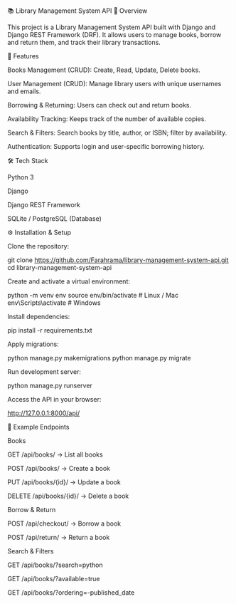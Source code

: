 📚 Library Management System API
📌 Overview

This project is a Library Management System API built with Django and Django REST Framework (DRF).
It allows users to manage books, borrow and return them, and track their library transactions.

🚀 Features

Books Management (CRUD): Create, Read, Update, Delete books.

User Management (CRUD): Manage library users with unique usernames and emails.

Borrowing & Returning: Users can check out and return books.

Availability Tracking: Keeps track of the number of available copies.

Search & Filters: Search books by title, author, or ISBN; filter by availability.

Authentication: Supports login and user-specific borrowing history.

🛠️ Tech Stack

Python 3

Django

Django REST Framework

SQLite / PostgreSQL (Database)

⚙️ Installation & Setup

Clone the repository:

git clone https://github.com/Farahrama/library-management-system-api.git
cd library-management-system-api


Create and activate a virtual environment:

python -m venv env
source env/bin/activate   # Linux / Mac
env\Scripts\activate      # Windows


Install dependencies:

pip install -r requirements.txt


Apply migrations:

python manage.py makemigrations
python manage.py migrate


Run development server:

python manage.py runserver


Access the API in your browser:

http://127.0.0.1:8000/api/

🔑 Example Endpoints

Books

GET /api/books/ → List all books

POST /api/books/ → Create a book

PUT /api/books/{id}/ → Update a book

DELETE /api/books/{id}/ → Delete a book

Borrow & Return

POST /api/checkout/ → Borrow a book

POST /api/return/ → Return a book

Search & Filters

GET /api/books/?search=python

GET /api/books/?available=true

GET /api/books/?ordering=-published_date
